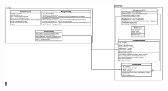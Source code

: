 
![Klase diagrama](https://github.com/moneoasier/T4/blob/main/ExportdataPostgre/ExportDataPostgre.svg)
ll
